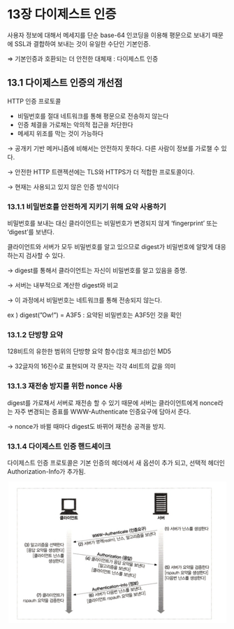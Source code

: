 # 13장 다이제스트 인증

사용자 정보에 대해서 메세지를 단순 base-64 인코딩을 이용해 평문으로 보내기 때문에 SSL과 결합하여 보내는 것이 유일한 수단인 기본인증.

⇒ 기본인증과 호환되는 더 안전한 대체재 : 다이제스트 인증

## 13.1 다이제스트 인증의 개선점

HTTP 인증 프로토콜

- 비밀번호를 절대 네트워크를 통해 평문으로 전송하지 않는다
- 인증 체결을 가로채는 악의적 접근을 차단한다
- 메세지 위조를 막는 것이 가능하다

→ 공개키 기반 메커니즘에 비해서는 안전하지 못하다. 다른 사람이 정보를 가로챌 수 있다.

→ 안전한 HTTP 트랜젝션에는 TLS와 HTTPS가 더 적합한 프로토콜이다.

→ 현재는 사용되고 있지 않은 인증 방식이다

### 13.1.1 비밀번호를 안전하게 지키기 위해 요약 사용하기

비밀번호를 보내는 대신 클라이언트는 비밀번호가 변경되지 않게 ‘fingerprint’ 또는 ‘digest’를 보낸다.

클라이언트와 서버가 모두 비밀번호를 알고 있으므로 digest가 비밀번호에 알맞게 대응하는지 검사할 수 있다.

→ digest를 통해서 클라이언트는 자신이 비밀번호를 알고 있음을 증명.

→ 서버는 내부적으로 계산한 digest와 비교

→ 이 과정에서 비밀번호는 네트워크를 통해 전송되지 않는다.

ex ) digest(”Ow!”) = A3F5 : 요약된 비밀번호는 A3F5인 것을 확인

### 13.1.2 단방향 요약

128비트의 유한한 범위의 단방향 요약 함수(암호 체크섬)인 MD5

→ 32글자의 16진수로 표현되며 각 문자는 각각 4비트의 값을 의미

### 13.1.3 재전송 방지를 위한 nonce 사용

digest를 가로채서 서버로 재전송 할 수 있기 때문에 서버는 클라이언트에게 nonce라는 자주 변경되는 증표를 WWW-Authenticate 인증요구에 담아서 준다.

→ nonce가 바뀔 때마다 digest도 바뀌어 재전송 공격을 방지.

### 13.1.4 다이제스트 인증 핸드셰이크

다이제스트 인증 프로토콜은 기본 인증의 헤더에서 새 옵션이 추가 되고, 선택적 헤더인 Authorization-Info가 추가됨.

<div align="center" >
    <img src="./img/digest.png" width=500/>
</div>
